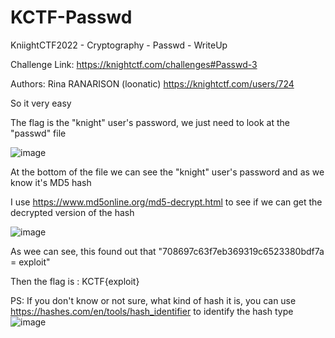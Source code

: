 # KCTF-Passwd

KniightCTF2022 - Cryptography - Passwd - WriteUp

Challenge Link: https://knightctf.com/challenges#Passwd-3

Authors: Rina RANARISON (loonatic) https://knightctf.com/users/724

So it very easy

The flag is the "knight" user's password, we just need to look at the "passwd" file

![image](https://user-images.githubusercontent.com/45909337/150625528-4694307a-79ab-47c0-9bc3-e0cc62083c61.png)

At the bottom of the file we can see the "knight" user's password and as we know it's MD5 hash

I use https://www.md5online.org/md5-decrypt.html to see if we can get the decrypted version of the hash

![image](https://user-images.githubusercontent.com/45909337/150625576-57e94f55-7e81-4e0a-9a8f-a0464ee0e815.png)

As wee can see, this found out that "708697c63f7eb369319c6523380bdf7a = exploit"

Then the flag is : KCTF{exploit}

PS: If you don't know or not sure, what kind of hash it is, you can use https://hashes.com/en/tools/hash_identifier to identify the hash type
![image](https://user-images.githubusercontent.com/45909337/150625632-0a4d9fbf-ef87-44bb-8d6e-51f20d7d1339.png)

